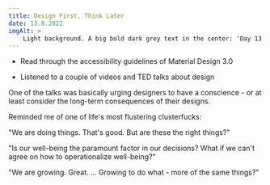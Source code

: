 ```yaml
---
title: Design First, Think Later
date: 13.8.2022
imgAlt: >
    Light background. A big bold dark grey text in the center: 'Day 13'. Underneath it, comparatively tiny, a text saying '100 Days of Design', thin and underlined. A squarish double frame around all of this: the inner layer a bar of solid blue color, thick enough to be a listed character; the outer layer a gradient pattern of greys, made up of about 10 tones, repeated on each side. If you would start in a corner and go around the edge of the image it would go lightest in the corner, darker, darkest when you reach the middle of a side, lighter, lightest in the next corner, darker... and so on with each side. The overall effect reminds me of some neon-light-effects and the thick square-patterned glass I have seen on the entrance doors of old Polish apartment blocks from the Soviet-era.
---
```


-   Read through the accessibility guidelines of Material Design 3.0

-   Listened to a couple of videos and TED talks about design

One of the talks was basically urging designers to have a conscience - or at least consider the long-term consequences of their designs.

Reminded me of one of life's most flustering clusterfucks:

"We are doing things. That's good. But are these the right things?"

"Is our well-being the paramount factor in our decisions? What if we can't agree on how to operationalize well-being?"

"We are growing. Great. ... Growing to do what - more of the same things?"
